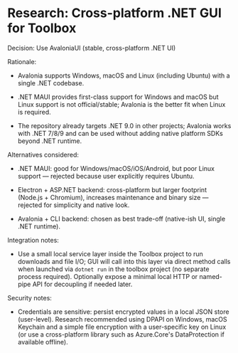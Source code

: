 # Research: Cross-platform .NET GUI for Toolbox


Decision: Use AvaloniaUI (stable, cross-platform .NET UI)

Rationale:

- Avalonia supports Windows, macOS and Linux (including Ubuntu) with a single .NET codebase.

- .NET MAUI provides first-class support for Windows and macOS but Linux support is not official/stable; Avalonia is the better fit when Linux is required.

- The repository already targets .NET 9.0 in other projects; Avalonia works with .NET 7/8/9 and can be used without adding native platform SDKs beyond .NET runtime.

Alternatives considered:

- .NET MAUI: good for Windows/macOS/iOS/Android, but poor Linux support — rejected because user explicitly requires Ubuntu.

- Electron + ASP.NET backend: cross-platform but larger footprint (Node.js + Chromium), increases maintenance and binary size — rejected for simplicity and native look.

- Avalonia + CLI backend: chosen as best trade-off (native-ish UI, single .NET runtime).

Integration notes:

- Use a small local service layer inside the Toolbox project to run downloads and file I/O; GUI will call into this layer via direct method calls when launched via `dotnet run` in the toolbox project (no separate process required). Optionally expose a minimal local HTTP or named-pipe API for decoupling if needed later.

Security notes:

- Credentials are sensitive: persist encrypted values in a local JSON store (user-level). Research recommended using DPAPI on Windows, macOS Keychain and a simple file encryption with a user-specific key on Linux (or use a cross-platform library such as Azure.Core's DataProtection if available offline).
